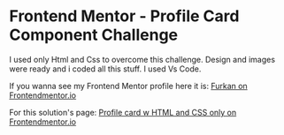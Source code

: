 # Frontend Mentor - Profile Card Component Challenge

I used only Html and Css to overcome this challenge. Design and images were ready and i coded all this stuff. I used Vs Code.

If you wanna see my Frontend Mentor profile here it is: [Furkan on Frontendmentor.io](https://www.frontendmentor.io/profile/firkan)

For this solution's page: [Profile card w HTML and CSS only on Frontendmentor.io](https://www.frontendmentor.io/solutions/profile-card-w-html-and-css-only-lcUjOl4qG)
